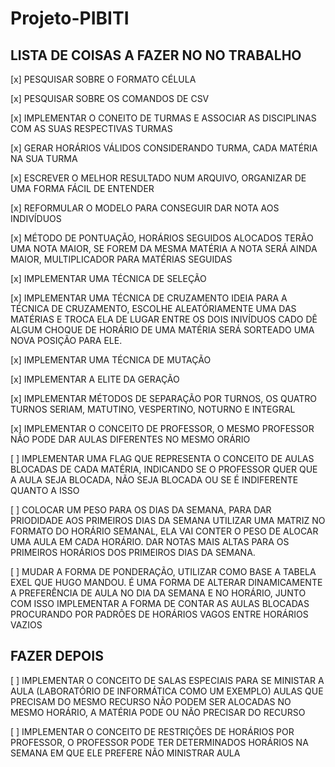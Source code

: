 # Projeto-PIBITI

## LISTA DE COISAS A FAZER NO NO TRABALHO
[x]    PESQUISAR SOBRE O FORMATO CÉLULA

[x]     PESQUISAR SOBRE OS COMANDOS DE CSV

[x]     IMPLEMENTAR O CONEITO DE TURMAS E ASSOCIAR AS DISCIPLINAS COM AS SUAS RESPECTIVAS TURMAS

[x]     GERAR HORÁRIOS VÁLIDOS CONSIDERANDO TURMA, CADA MATÉRIA NA SUA TURMA

[x]     ESCREVER O MELHOR RESULTADO NUM ARQUIVO, ORGANIZAR DE UMA FORMA FÁCIL DE ENTENDER

[x]     REFORMULAR O MODELO PARA CONSEGUIR DAR NOTA AOS INDIVÍDUOS

[x]     MÉTODO DE PONTUAÇÃO, HORÁRIOS SEGUIDOS ALOCADOS TERÃO UMA NOTA MAIOR, SE FOREM DA MESMA MATÉRIA A NOTA SERÁ AINDA MAIOR, MULTIPLICADOR PARA MATÉRIAS SEGUIDAS

[x]     IMPLEMENTAR UMA TÉCNICA DE SELEÇÃO

[x]     IMPLEMENTAR UMA TÉCNICA DE CRUZAMENTO IDEIA PARA A TÉCNICA DE CRUZAMENTO, ESCOLHE ALEATÓRIAMENTE UMA DAS MATÉRIAS E TROCA ELA DE LUGAR ENTRE OS DOIS INIVÍDUOS CADO DÊ ALGUM CHOQUE DE HORÁRIO DE UMA MATÉRIA SERÁ SORTEADO UMA NOVA POSIÇÃO PARA ELE.

[x]     IMPLEMENTAR UMA TÉCNICA DE MUTAÇÃO

[x]     IMPLEMENTAR A ELITE DA GERAÇÃO

[x]     IMPLEMENTAR MÉTODOS DE SEPARAÇÃO POR TURNOS, OS QUATRO TURNOS SERIAM, MATUTINO, VESPERTINO, NOTURNO E INTEGRAL

[x]     IMPLEMENTAR O CONCEITO DE PROFESSOR, O MESMO PROFESSOR NÃO PODE DAR AULAS DIFERENTES NO MESMO ORÁRIO

[ ]     IMPLEMENTAR UMA FLAG QUE REPRESENTA O CONCEITO DE AULAS BLOCADAS DE CADA MATÉRIA, INDICANDO SE O PROFESSOR QUER QUE A AULA SEJA BLOCADA, NÃO SEJA BLOCADA OU SE É INDIFERENTE QUANTO A ISSO

[ ]     COLOCAR UM PESO PARA OS DIAS DA SEMANA, PARA DAR PRIODIDADE AOS PRIMEIROS DIAS DA SEMANA UTILIZAR UMA MATRIZ NO FORMATO DO HORÁRIO SEMANAL, ELA VAI CONTER O PESO DE ALOCAR UMA AULA EM CADA HORÁRIO. DAR NOTAS MAIS ALTAS PARA OS PRIMEIROS HORÁRIOS DOS PRIMEIROS DIAS DA SEMANA.

[ ]     MUDAR A FORMA DE PONDERAÇÃO, UTILIZAR COMO BASE A TABELA EXEL QUE HUGO MANDOU. É UMA FORMA DE ALTERAR DINAMICAMENTE A PREFERÊNCIA DE AULA NO DIA DA SEMANA E NO HORÁRIO, JUNTO COM ISSO IMPLEMENTAR A FORMA DE CONTAR AS AULAS BLOCADAS PROCURANDO POR PADRÔES DE HORÁRIOS VAGOS ENTRE HORÁRIOS VAZIOS


##    FAZER DEPOIS

[ ]     IMPLEMENTAR O CONCEITO DE SALAS ESPECIAIS PARA SE MINISTAR A AULA (LABORATÓRIO DE INFORMÁTICA COMO UM EXEMPLO) AULAS QUE PRECISAM DO MESMO RECURSO NÃO PODEM SER ALOCADAS NO MESMO HORÁRIO, A MATÉRIA PODE OU NÃO PRECISAR DO RECURSO

[ ]     IMPLEMENTAR O CONCEITO DE RESTRIÇÕES DE HORÁRIOS POR PROFESSOR, O PROFESSOR PODE TER DETERMINADOS HORÁRIOS NA SEMANA EM QUE ELE PREFERE NÃO MINISTRAR AULA


